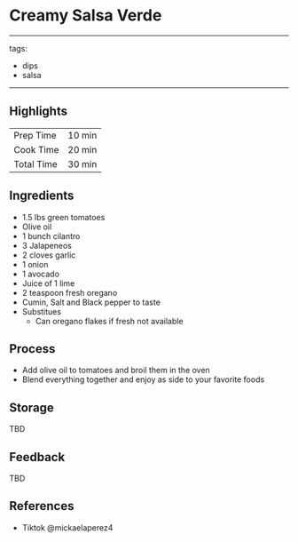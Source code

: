# Creamy Salsa Verde

---
tags:
  - dips
  - salsa
---

## Highlights

| | |
|----|-----|
| Prep Time             | 10 min    |
| Cook Time             | 20 min    |
| Total Time            | 30 min    |

## Ingredients

* 1.5 lbs green tomatoes
* Olive oil
* 1 bunch cilantro
* 3 Jalapeneos
* 2 cloves garlic
* 1 onion
* 1 avocado
* Juice of 1 lime
* 2 teaspoon fresh oregano
* Cumin, Salt and Black pepper to taste
* Substitues
    * Can oregano flakes if fresh not available

## Process

* Add olive oil to tomatoes and broil them in the oven
* Blend everything together and enjoy as side to your favorite foods

## Storage

TBD

## Feedback

TBD

## References

* Tiktok @mickaelaperez4
